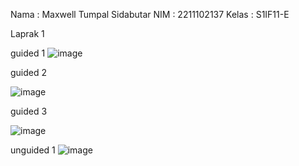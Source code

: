 Nama : Maxwell Tumpal Sidabutar
NIM : 2211102137
Kelas : S1IF11-E

Laprak 1

guided 1
![image](https://github.com/MaxwellSidabutar/Repository-praktikum-algoritma-dan-struktur-data/assets/163196340/8df77d8e-61bc-406a-85d5-65b79bf0ecfc)

guided 2

![image](https://github.com/MaxwellSidabutar/Repository-praktikum-algoritma-dan-struktur-data/assets/163196340/3c1f8f75-cf17-4c16-b675-2e7a30c89547)

guided 3

![image](https://github.com/MaxwellSidabutar/Repository-praktikum-algoritma-dan-struktur-data/assets/163196340/f09ff58d-5711-4143-ab8b-d33e15171f87)

unguided 1
![image](https://github.com/MaxwellSidabutar/Repository-praktikum-algoritma-dan-struktur-data/assets/163196340/e1213837-3d8c-439c-b30f-431038960940)
